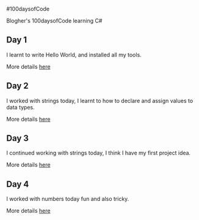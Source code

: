 #100daysofCode

Blogher's 100daysofCode learning C#

## Day 1
I learnt to write Hello World, and installed all my tools.

More details [here](Day1\obj\README.md)

## Day 2
I worked with strings today, I learnt to how to declare and assign values to data types. 

More details [here](Day2\README.md)

## Day 3
I continued working with strings today, I think I have my first project idea.

More details [here](Day3\README.md)

## Day 4
I worked with numbers today fun and also tricky.

More details [here](Day4\README.md)